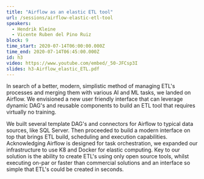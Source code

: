 ```yaml
---
title: "Airflow as an elastic ETL tool"
url: /sessions/airflow-elastic-etl-tool
speakers:
  - Hendrik Kleine
  - Vicente Ruben del Pino Ruiz
block: 9
time_start: 2020-07-14T06:00:00.000Z
time_end: 2020-07-14T06:45:00.000Z
id: h3
video: https://www.youtube.com/embed/_50-JFCsp3I
slides: h3-Airflow_elastic_ETL.pdf
---
```


In search of a better, modern, simplistic method of managing ETL's processes and merging them with various AI and ML tasks,  we landed on Airflow. We envisioned a new user friendly interface that can leverage dynamic DAG's and reusable components to build an ETL tool that requires virtually no training.
<!--more-->

We built several template DAG's and connectors for Airflow to typical data sources, like SQL Server. Then proceeded to build a modern interface on top that brings ETL build, scheduling and execution capabilities.  Acknowledging Airflow is designed for task orchestration, we expanded our infrastructure to use K8 and Docker for elastic computing. Key to our solution is the ability to create ETL's using only open source tools, whilst executing on-par or faster than commercial solutions and an interface so simple that ETL's could be created in seconds.